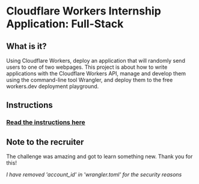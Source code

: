 # Cloudflare Workers Internship Application: Full-Stack

## What is it?

Using Cloudflare Workers, deploy an application that will randomly send users to one of two webpages. This project is about how to write applications with the Cloudflare Workers API, manage and develop them using the command-line tool Wrangler, and deploy them to the free workers.dev deployment playground.

## Instructions

### [Read the instructions here](https://github.com/cloudflare-internship-2020/internship-application-fullstack)

## Note to the recruiter

The challenge was amazing and got to learn something new. Thank you for this!


*I have removed 'account_id' in 'wrangler.toml' for the security reasons*
